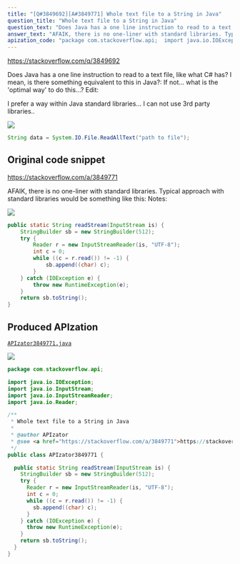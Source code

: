 ```yaml
---
title: "[Q#3849692][A#3849771] Whole text file to a String in Java"
question_title: "Whole text file to a String in Java"
question_text: "Does Java has a one line instruction to read to a text file, like what C# has? I mean, is there something equivalent to this in Java?: If not... what is the 'optimal way' to do this...? Edit:  I prefer a way within Java standard libraries... I can not use 3rd party libraries.."
answer_text: "AFAIK, there is no one-liner with standard libraries. Typical approach with standard libraries would be something like this: Notes:"
apization_code: "package com.stackoverflow.api;  import java.io.IOException; import java.io.InputStream; import java.io.InputStreamReader; import java.io.Reader;  /**  * Whole text file to a String in Java  *  * @author APIzator  * @see <a href=\"https://stackoverflow.com/a/3849771\">https://stackoverflow.com/a/3849771</a>  */ public class APIzator3849771 {    public static String readStream(InputStream is) {     StringBuilder sb = new StringBuilder(512);     try {       Reader r = new InputStreamReader(is, \"UTF-8\");       int c = 0;       while ((c = r.read()) != -1) {         sb.append((char) c);       }     } catch (IOException e) {       throw new RuntimeException(e);     }     return sb.toString();   } }"
---
```


https://stackoverflow.com/q/3849692

Does Java has a one line instruction to read to a text file, like what C# has?
I mean, is there something equivalent to this in Java?:
If not... what is the &#x27;optimal way&#x27; to do this...?
Edit:

I prefer a way within Java standard libraries... I can not use 3rd party libraries..


<div class="code-logo"><img src="/stackoverflow.png" /></div>

```java
String data = System.IO.File.ReadAllText("path to file");
```


## Original code snippet

https://stackoverflow.com/a/3849771

AFAIK, there is no one-liner with standard libraries.
Typical approach with standard libraries would be something like this:
Notes:

<div class="code-logo"><img src="/stackoverflow.png" /></div>

```java
public static String readStream(InputStream is) {
    StringBuilder sb = new StringBuilder(512);
    try {
        Reader r = new InputStreamReader(is, "UTF-8");
        int c = 0;
        while ((c = r.read()) != -1) {
            sb.append((char) c);
        }
    } catch (IOException e) {
        throw new RuntimeException(e);
    }
    return sb.toString();
}
```

## Produced APIzation

[`APIzator3849771.java`](https://github.com/pasqualesalza/apization-temp/raw/main/data/search/APIzator3849771.java)

<div class="code-logo"><img src="/apizator.png" /></div>

```java
package com.stackoverflow.api;

import java.io.IOException;
import java.io.InputStream;
import java.io.InputStreamReader;
import java.io.Reader;

/**
 * Whole text file to a String in Java
 *
 * @author APIzator
 * @see <a href="https://stackoverflow.com/a/3849771">https://stackoverflow.com/a/3849771</a>
 */
public class APIzator3849771 {

  public static String readStream(InputStream is) {
    StringBuilder sb = new StringBuilder(512);
    try {
      Reader r = new InputStreamReader(is, "UTF-8");
      int c = 0;
      while ((c = r.read()) != -1) {
        sb.append((char) c);
      }
    } catch (IOException e) {
      throw new RuntimeException(e);
    }
    return sb.toString();
  }
}

```